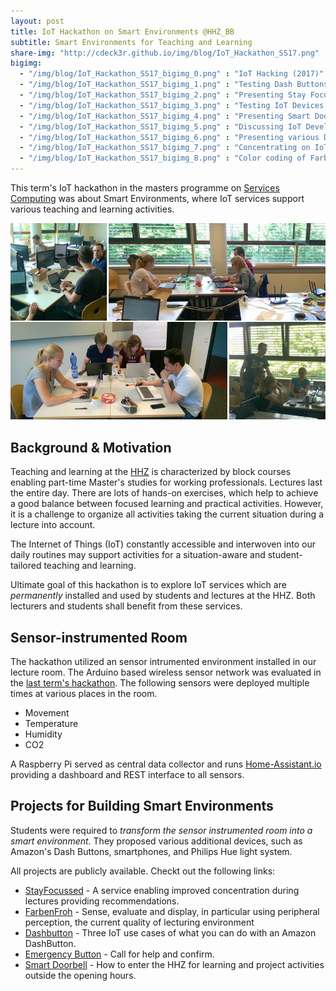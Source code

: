 ```yaml
---
layout: post
title: IoT Hackathon on Smart Environments @HHZ_BB
subtitle: Smart Environments for Teaching and Learning
share-img: "http://cdeck3r.github.io/img/blog/IoT_Hackathon_SS17.png"
bigimg:
  - "/img/blog/IoT_Hackathon_SS17_bigimg_0.png" : "IoT Hacking (2017)"
  - "/img/blog/IoT_Hackathon_SS17_bigimg_1.png" : "Testing Dash Buttons (2017)"
  - "/img/blog/IoT_Hackathon_SS17_bigimg_2.png" : "Presenting Stay Focussed Project (2017)"
  - "/img/blog/IoT_Hackathon_SS17_bigimg_3.png" : "Testing IoT Devices (2017)"
  - "/img/blog/IoT_Hackathon_SS17_bigimg_4.png" : "Presenting Smart Doorbell Project (2017)"
  - "/img/blog/IoT_Hackathon_SS17_bigimg_5.png" : "Discussing IoT Development (2017)"
  - "/img/blog/IoT_Hackathon_SS17_bigimg_6.png" : "Presenting various Dash Button Use Cases (2017)"
  - "/img/blog/IoT_Hackathon_SS17_bigimg_7.png" : "Concentrating on IoT Hacking (2017)"
  - "/img/blog/IoT_Hackathon_SS17_bigimg_8.png" : "Color coding of FarbenFroh Project (2017)"
---
```



This term's IoT hackathon in the masters programme on [Services Computing](http://www.hhz.de/master/services-computing/) was about Smart Environments, where IoT services support various teaching and learning activities.

![IoT Hackathon SS 2017](/img/blog/IoT_Hackathon_SS17_title.png)

## Background & Motivation 

Teaching and learning at the [HHZ](http://www.hhz.de) is characterized by block courses enabling part-time Master's studies for working professionals. Lectures last the entire day. There are lots of hands-on exercises, which help to achieve a good balance between focused learning and practical activities. However, it is a challenge to organize all activities taking the current situation during a lecture into account. 

The Internet of Things (IoT) constantly accessible and interwoven into our daily routines may support activities for a situation-aware and student-tailored teaching and learning. 

Ultimate goal of this hackathon is to explore IoT services which are *permanently* installed and used by students and lectures at the HHZ. Both lecturers and students shall benefit from these services.

## Sensor-instrumented Room

The hackathon utilized an sensor intrumented environment installed in our lecture room. The Arduino based wireless sensor network was evaluated in the [last term's hackathon](/_posts/2017-01-18-SCM-IoTHackathon). The following sensors were deployed multiple times at various places in the room.

* Movement
* Temperature
* Humidity
* CO2

A Raspberry Pi served as central data collector and runs [Home-Assistant.io](https://home-assistant.io/) providing a dashboard and REST interface to all sensors. 

## Projects for Building Smart Environments

Students were required to *transform the sensor instrumented room into a smart environment*.
They proposed various additional devices, such as Amazon's Dash Buttons, smartphones, and Philips Hue light system.

All projects are publicly available. Checkt out the following links:

* [StayFocussed](https://github.com/jules185/IoT_Hackathon/wiki) - A service enabling improved concentration during lectures providing recommendations.
* [FarbenFroh](https://git.io/vHQCx) - Sense, evaluate and display, in particular using peripheral perception, the current quality of lecturing environment
* [Dashbutton](https://github.com/cin9/hhz_hackathon_dashbuttons/wiki) - Three IoT use cases of what you can do with an Amazon DashButton.
* [Emergency Button](https://github.com/91kodi1bvg/Emergency-DashButton) - Call for help and confirm.
* [Smart Doorbell](https://github.com/chiefblub/IoTHackathon/wiki) - How to enter the HHZ for learning and project activities outside the opening hours.

